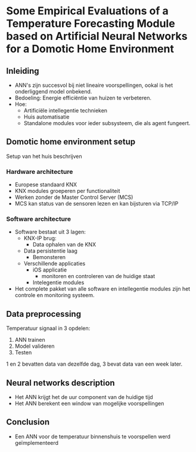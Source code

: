 # Some Empirical Evaluations of a Temperature Forecasting Module based on Artificial Neural Networks for a Domotic Home Environment

## Inleiding
- ANN's zijn succesvol bij niet lineaire voorspellingen, ookal is het onderliggend model onbekend.
- Bedoeling: Energie efficiëntie van huizen te verbeteren.
- Hoe:
  - Artificiële intellegentie technieken
  - Huis automatisatie
  - Standalone modules voor ieder subsysteem, die als agent fungeert.

## Domotic home environment setup
Setup van het huis beschrijven

### Hardware architecture
- Europese standaard KNX
- KNX modules groeperen per functionaliteit
- Werken zonder de Master Control Server (MCS)
- MCS kan status van de sensoren lezen en kan bijsturen via TCP/IP

### Software architecture
- Software bestaat uit 3 lagen:
  - KNX-IP brug:
    - Data ophalen van de KNX
  - Data persistentie laag
    - Bemonsteren
  - Verschillende applicaties
    - iOS applicatie
        - monitoren en controleren van de huidige staat
    - Intelegentie modules
- Het complete pakket van alle software en intellegentie modules zijn het controle en monitoring systeem.

## Data preprocessing
Temperatuur signaal in 3 opdelen:
1. ANN trainen
2. Model valideren
3. Testen

1 en 2 bevatten data van dezelfde dag, 3 bevat data van een week later.

## Neural networks description
- Het ANN krijgt het de uur component van de huidige tijd
- Het ANN berekent een window van mogelijke voorspellingen

## Conclusion
- Een ANN voor de temperatuur binnenshuis te voorspellen werd geïmplementeerd
